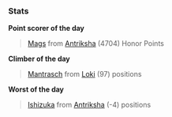 

### Stats

**Point scorer of the day**
>[Mags](/#/character/Antriksha/491254) from [Antriksha](/#/ranking/Antriksha)  (4704) Honor Points


**Climber of the day**
>[Mantrasch](/#/character/Loki/673106) from [Loki](/#/ranking/Loki)  (97) positions


**Worst of the day**
>[Ishizuka](/#/character/Antriksha/696747) from [Antriksha](/#/ranking/Antriksha)  (-4) positions


